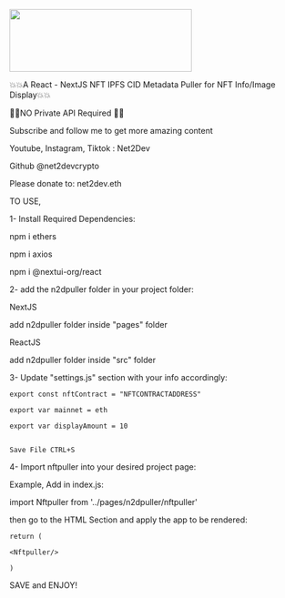 <a href="http://youtube.a3b.io" target="_blank"><img src="https://github.com/net2devcrypto/n2d-nftpuller/blob/main/nftpuller.png" width="320" height="110"></a>
    
💥💥A React - NextJS NFT IPFS CID Metadata Puller for NFT Info/Image Display💥💥
    
🥳🥳NO Private API Required 🥳🥳

Subscribe and follow me to get more amazing content

Youtube, Instagram, Tiktok : Net2Dev

Github @net2devcrypto

Please donate to: net2dev.eth

    
TO USE,
    
1- Install Required Dependencies:

npm i ethers

npm i axios

npm i @nextui-org/react

2- add the n2dpuller folder in your project folder:

NextJS

add n2dpuller folder inside "pages" folder

ReactJS

add n2dpuller folder inside "src" folder

    
3- Update "settings.js" section with your info accordingly:

    export const nftContract = "NFTCONTRACTADDRESS"

    export var mainnet = eth

    export var displayAmount = 10


    Save File CTRL+S


4- Import nftpuller into your desired project page:

Example, Add in index.js:
    
import Nftpuller from '../pages/n2dpuller/nftpuller'

then go to the HTML Section and apply the app to be rendered:
    
    return (
    
    <Nftpuller/>
    
    )

SAVE and ENJOY!
    
